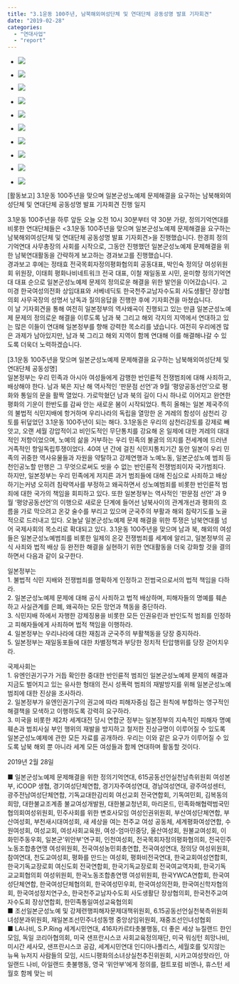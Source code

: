```yaml
---
title: "3.1운동 100주년, 남북해외여성단체 및 연대단체 공동성명 발표 기자회견"
date: "2019-02-28"
categories: 
  - "연대사업"
  - "report"
---
```


- ![](http://womenandwar.net/kr/wp-content/uploads/2019/02/20190228_1034531-1024x768.jpg)
    
- ![](http://womenandwar.net/kr/wp-content/uploads/2019/02/20190228_104611-1024x768.jpg)
    
- ![](http://womenandwar.net/kr/wp-content/uploads/2019/02/IMGP5182-1024x680.jpg)
    
- ![](http://womenandwar.net/kr/wp-content/uploads/2019/02/IMGP5225-1024x680.jpg)
    
- ![](http://womenandwar.net/kr/wp-content/uploads/2019/02/IMGP5265-1024x680.jpg)
    
- ![](http://womenandwar.net/kr/wp-content/uploads/2019/02/IMGP5271-1024x680.jpg)
    
- ![](http://womenandwar.net/kr/wp-content/uploads/2019/02/IMGP5314-1024x680.jpg)
    
- ![](http://womenandwar.net/kr/wp-content/uploads/2019/02/IMGP5343-1024x680.jpg)
    
- ![](http://womenandwar.net/kr/wp-content/uploads/2019/02/IMGP5345-1-1024x680.jpg)
    
- ![](http://womenandwar.net/kr/wp-content/uploads/2019/02/IMGP5359-1024x680.jpg)
    

\[활동보고\] 3.1운동 100주년을 맞으며 일본군성노예제 문제해결을 요구하는 남북해외여성단체 및 연대단체 공동성명 발표 기자회견 진행 일지  
  
  
3.1운동 100주년을 하루 앞둔 오늘 오전 10시 30분부터 약 30분 가량, 정의기억연대를 비롯한 연대단체들은 <3.1운동 100주년을 맞으며 일본군성노예제 문제해결을 요구하는 남북해외여성단체 및 연대단체 공동성명 발표 기자회견>을 진행했습니다. 한경희 정의기억연대 사무총장의 사회를 시작으로, 그동안 진행했던 일본군성노예제 문제해결을 위한 남북연대활동을 간략하게 보고하는 경과보고를 진행했습니다.  
경과보고 후에는 정태효 전국목회자정의평화협의회 공동대표, 박인숙 정의당 여성위원회 위원장, 이태희 평화나비네트워크 전국 대표, 이철 재일동포 시민, 윤미향 정의기억연대 대표 순으로 일본군성노예제 문제의 정의로운 해결을 위한 발언을 이어갔습니다. 고미경 한국여성의전화 상임대표와 서베네딕토 한국천주교남자수도회 사도생활단 장상협의회 사무국장의 성명서 낭독과 질의응답을 진행한 후에 기자회견을 마쳤습니다.  
이 날 기자회견을 통해 여전히 일본정부의 역사왜곡이 진행되고 있는 만큼 일본군성노예제 문제의 정의로운 해결을 이루도록 남과 북 그리고 해외 각지의 지역에서 연대하고 있는 많은 이들이 연대해 일본정부를 향해 강력한 목소리를 냈습니다. 여전히 우리에겐 많은 과제가 남아있지만, 남과 북 그리고 해외 지역이 함께 연대해 이를 해결해나갈 수 있도록 더욱더 노력하겠습니다.  
  
\[3.1운동 100주년을 맞으며 일본군성노예제 문제해결을 요구하는 남북해외여성단체 및 연대단체 공동성명\]  
일본정부는 우리 민족과 아시아 여성들에게 감행한 반인륜적 전쟁범죄에 대해 사죄하고, 배상해야 한다. 남과 북은 지난 해 역사적인 ‘판문점 선언’과 9월 ‘평양공동선언’으로 평화와 통일의 문을 활짝 열었다. 가로막혔던 남과 북의 길이 다시 하나로 이어지고 완연한 평화의 기운이 한반도를 감싸 안는 새로운 봄이 시작되었다. 특히 올해는 일본 제국주의의 불법적 식민지배에 항거하며 우리나라의 독립을 열망한 온 겨레의 함성이 삼천리 강토를 뒤덮었던 3.1운동 100주년이 되는 해다. 3.1운동은 우리의 삼천리강토를 강제로 빼앗고, 오랜 세월 강압적이고 비인도적인 무단통치를 강요해 온 일제에 대한 겨레의 대대적인 저항이었으며, 노예의 삶을 거부하는 우리 민족의 불굴의 의지를 전세계에 드러낸 거족적인 항일독립투쟁이었다. 40여 년 간에 걸친 식민지통치기간 동안 일본이 우리 민족의 귀중한 역사유물들과 자원을 약탈하고 강제연행과 노예노동, 일본군성노예 범죄 등 천인공노할 만행은 그 무엇으로써도 씻을 수 없는 반인륜적 전쟁범죄이자 국가범죄다. 하지만, 일본정부는 우리 민족에게 저지른 과거 범죄들에 대해 진심으로 사죄하고 배상하기는커녕 오히려 침략역사를 부정하고 왜곡하면서 성노예범죄를 비롯한 반인륜적 범죄에 대한 국가의 책임을 회피하고 있다. 또한 일본정부는 역사적인 ‘판문점 선언’ 과 9월 ‘평양공동선언’의 이행으로 새로운 단계에 들어선 남북사이의 관계개선과 평화의 흐름을 가로 막으려고 온갖 술수를 부리고 있으며 군국주의 부활과 해외 침략기도를 노골적으로 드러내고 있다. 오늘날 일본군성노예제 문제 해결을 위한 투쟁은 남북연대를 넘어 국제사회의 목소리로 확대되고 있다. 3.1운동 100주년을 맞으며 남과 북, 해외의 여성들은 일본군성노예범죄를 비롯한 일제의 온갖 전쟁범죄를 세계에 알리고, 일본정부의 공식 사죄와 법적 배상 등 완전한 해결을 실현하기 위한 연대활동을 더욱 강화할 것을 결의하면서 다음과 같이 요구한다.  
  
일본정부는  
1\. 불법적 식민 지배와 전쟁범죄를 명확하게 인정하고 전범국으로서의 법적 책임을 다하라.  
2\. 일본군성노예제 문제에 대해 공식 사죄하고 법적 배상하며, 피해자들의 명예를 훼손하고 사실관계를 은폐, 왜곡하는 모든 망언과 책동을 중단하라.  
3\. 식민지배 하에서 자행한 강제징용을 비롯한 모든 인권유린과 반인도적 범죄를 인정하고 피해자들에게 사죄하며 법적 책임을 이행하라.  
4\. 일본정부는 우리나라에 대한 재침과 군국주의 부활책동을 당장 중지하라.  
5\. 일본정부는 재일동포들에 대한 차별정책과 부당한 정치적 탄압행위를 당장 걷어치우라.  
  
국제사회는  
1\. 유엔인권기구가 거듭 확인한 중대한 반인륜적 범죄인 일본군성노예제 문제의 해결과 지금도 벌어지고 있는 유사한 형태의 전시 성폭력 범죄의 재발방지를 위해 일본군성노예 범죄에 대한 진상을 조사하라.  
2\. 일본정부가 유엔인권기구의 권고에 따라 피해자중심 접근 원칙에 부합하는 영구적인 해결책을 모색하고 이행하도록 강력히 요구하라.  
3\. 미국을 비롯한 제2차 세계대전 당시 연합군 정부는 일본정부의 지속적인 피해자 명예훼손과 범죄사실 부인 행위의 재발을 방지하고 철저한 진상규명이 이루어질 수 있도록 일본군성노예제에 관한 모든 자료를 공개하라. 우리는 이와 같은 요구가 이루어질 수 있도록 남북 해외 뿐 아니라 세계 모든 여성들과 함께 연대하며 활동할 것이다.  
  
2019년 2월 28일  
  
■ 일본군성노예제 문제해결을 위한 정의기억연대, 615공동선언실천남측위원회 여성본부, iCOOP 생협, 경기여성단체연합, 경기자주여성연대, 경남여성연대, 광주여성센터, 광주전남여성단체연합, 기독교대한감리회 여선교회 전국연합회, 기독여민회, 김복동의 희망, 대한불교조계종 불교여성개발원, 대한불교청년회, 마리몬드, 민족화해협력범국민협의회여성위원회, 민주사회를 위한 변호사모임 여성인권위원회, 부산여성단체연합, 부산여성회, 부천새시대여성회, 새 세상을 여는 천주교 여성 공동체, 세계평화여성연합, 수원여성회, 여성교회, 여성사회교육원, 여성-엄마민중당, 울산여성회, 원불교여성회, 이화민주동우회, 일본군'위안부'연구회, 인천여성회, 전국목회자정의평화협의회, 전국민주노동조합총연맹 여성위원회, 전국여성농민회총연합, 전국여성연대, 정의당 여성위원회, 참여연대, 천도교여성회, 평화를 만드는 여성회, 평화비전국연대, 한국교회여성연합회, 한국기독교장로회 여신도회 전국연합회, 한국기독교장로회 전국여교역자회, 한국기독교교회협의회 여성위원회, 한국노동조합총연맹 여성위원회, 한국YWCA연합회, 한국여성단체연합, 한국여성단체협의회, 한국여성민우회, 한국여성의전화, 한국여신학자협의회, 한국여성정치연구소, 한국천주교남자수도회 사도생활단 장상협의회, 한국천주교여자수도회 장상연합회, 한민족통일여성교육협의회  
■ 조선일본군성노예 및 강제련행피해자문제대책위원회, 6.15공동선언실천북측위원회 녀성분과위원회, 재일본조선민주녀성동맹 중앙상임위원회, 재중조선인녀성협회  
■ LA나비, S.P.Ring 세계시민연대, 416자카르타촛불행동, 더 좋은 세상 뉴질랜드 한인 모임, 독일 코리아협의회, 미국 샌프란시스코 사회교육정의재단, 미국 워싱턴 희망나비, 미시간 세사모, 샌프란시스코 공감, 세계시민연대 인디아나폴리스, 세월호를 잊지않는 뉴욕 뉴저지 사람들의 모임, 시드니평화의소녀상실천추진위원회, 시카고여성핫라인, 아일랜드 나비, 아일랜드 촛불행동, 영국 ‘위안부’에게 정의를, 컬트포럼 비엔나, 휴스턴 세월호 함께 맞는 비
